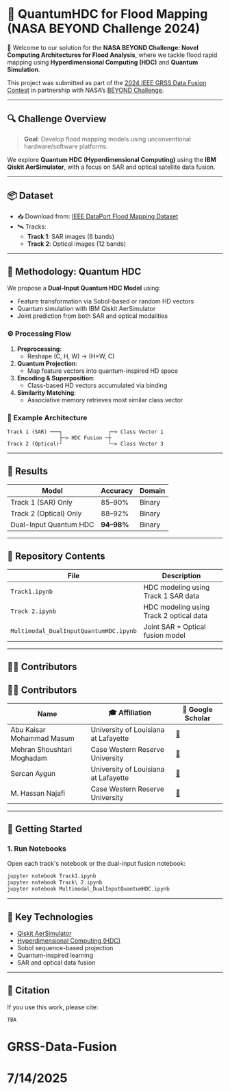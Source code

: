 # 🌊 QuantumHDC for Flood Mapping (NASA BEYOND Challenge 2024)

🚀 Welcome to our solution for the **NASA BEYOND Challenge: Novel Computing Architectures for Flood Analysis**, where we tackle flood rapid mapping using **Hyperdimensional Computing (HDC)** and **Quantum Simulation**.

This project was submitted as part of the [2024 IEEE GRSS Data Fusion Contest](https://ieee-dataport.org/competitions/2024-ieee-grss-data-fusion-contest-flood-rapid-mapping) in partnership with NASA’s [BEYOND Challenge](https://www.nasa-beyond-challenge.org/).

---

## 🔍 Challenge Overview

> **Goal**: Develop flood mapping models using unconventional hardware/software platforms.

We explore **Quantum HDC (Hyperdimensional Computing)** using the **IBM Qiskit AerSimulator**, with a focus on SAR and optical satellite data fusion.

---

## 📦 Dataset

- 📥 Download from: [IEEE DataPort Flood Mapping Dataset](https://ieee-dataport.org/competitions/2024-ieee-grss-data-fusion-contest-flood-rapid-mapping)
- 🛰️ Tracks:
  - **Track 1**: SAR images (6 bands)
  - **Track 2**: Optical images (12 bands)

---

## 🧠 Methodology: Quantum HDC

We propose a **Dual-Input Quantum HDC Model** using:
- Feature transformation via Sobol-based or random HD vectors
- Quantum simulation with IBM Qiskit AerSimulator
- Joint prediction from both SAR and optical modalities

### ⚙️ Processing Flow

1. **Preprocessing**:
   - Reshape (C, H, W) → (H×W, C)
2. **Quantum Projection**:
   - Map feature vectors into quantum-inspired HD space
3. **Encoding & Superposition**:
   - Class-based HD vectors accumulated via binding
4. **Similarity Matching**:
   - Associative memory retrieves most similar class vector

### 🧪 Example Architecture

```
Track 1 (SAR) ───┐               ┌─> Class Vector 1
                 ├─> HDC Fusion ─┼
Track 2 (Optical)┘               └─> Class Vector 3
```

---

## 🧪 Results

| Model                     | Accuracy | Domain         |
|--------------------------|----------|----------------|
| Track 1 (SAR) Only       | 85–90%   | Binary         |
| Track 2 (Optical) Only   | 88–92%   | Binary         |
| Dual-Input Quantum HDC   | **94–98%** | Binary    |

---

## 📁 Repository Contents

| File                                | Description                                  |
|-------------------------------------|----------------------------------------------|
| `Track1.ipynb`                      | HDC modeling using Track 1 SAR data          |
| `Track 2.ipynb`                     | HDC modeling using Track 2 optical data      |
| `Multimodal_DualInputQuantumHDC.ipynb` | Joint SAR + Optical fusion model         |

---

## 🧑‍💻 Contributors

## 🧑‍💻 Contributors

| Name | 🎓 Affiliation | 🔗 Google Scholar |
|------|----------------|-------------------|
| Abu Kaisar Mohammad Masum| University of Louisiana at Lafayette | [🔗]([https://scholar.google.com/citations?user=B194MGYAAAAJ&hl=en]) |
| Mehran Shoushtari Moghadam | Case Western Reserve University | [🔗]([(https://scholar.google.com/citations?user=1TsiuPcAAAAJ&hl=en)]) |
| Sercan Aygun | University of Louisiana at Lafayette | [🔗]([https://scholar.google.com/citations?user=9CMxwUQAAAAJ&hl=en]) |
| M. Hassan Najafi| Case Western Reserve University | [🔗]([https://scholar.google.com/citations?user=vIc-83QAAAAJ&hl=en]) |


---

## 🚀 Getting Started

### 1. Run Notebooks

Open each track's notebook or the dual-input fusion notebook:

```bash
jupyter notebook Track1.ipynb
jupyter notebook Track\ 2.ipynb
jupyter notebook Multimodal_DualInputQuantumHDC.ipynb
```

---

## 🔑 Key Technologies

- [Qiskit AerSimulator](https://qiskit.org/)
- [Hyperdimensional Computing (HDC)](https://ieeexplore.ieee.org/document/8959495)
- Sobol sequence-based projection
- Quantum-inspired learning
- SAR and optical data fusion

---

## 📜 Citation

If you use this work, please cite:

```
TBA
```
# GRSS-Data-Fusion
# 7/14/2025
